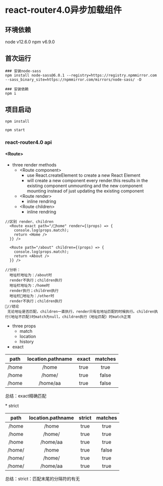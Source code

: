 # react-router4.0异步加载组件

## 环境依赖
node v12.6.0
npm v6.9.0

## 首次运行
```
### 安装node-sass 
npm install node-sass@6.0.1 --registry=https://registry.npmmirror.com --sass_binary_site=https://npmmirror.com/mirrors/node-sass/ -D

### 安装依赖
npm i
```
## 项目启动
```
npm install

npm start
```
### react-router4.0 api
#### \<Route>
* three render methods
  * \<Route component>
    * use React.createElement to create a new React Element
    * will create a new component every render.this results in the existing component unmounting and the new component mounting instead of just updating the existing component 
  * \<Route render>
    * inline rendring
  * \<Route  children>
    * inline rendring
```
//区别 render、children
  <Route exact path="/home" render={(props) => {
    console.log(props.match);
    return <Home />
  }} />

  <Route path="/about" children={(props) => {
    console.log(props.match);
    return <About />
  }} />

//分析：
  地址栏地址为：/about时
  render不执行；children执行
  地址栏地址为：/home时
  render执行；children执行
  地址栏地址为：/other时
  render不执行；children执行
//结论
 无论地址是否匹配，children一直执行，render只有在地址匹配的时候执行。children执行(地址不匹配)时match为null，children执行（地址匹配）时match正常
```

* three props
  * match
  * location
  * history
* exact

| path | location.pathname | exact | matches|
| :------:| :------: | :------: |:------:|
| /home | /home | true |true|
| /home | /home/ | true |false|
| /home | /home/aa | true |false|
<p>总结：exact精确匹配</p>
* strict

| path | location.pathname | strict | matches|
| :------:| :------: | :------: |:------:|
| /home | /home | true |true|
| /home | /home/ | true |true|
| /home | /home/aa | true |true|
| /home/ | /home | true |false|
| /home/ | /home/ | true |true|
| /home/ | /home/aa | true |true|
<p>总结：strict：匹配末尾的分隔符的有无</p>